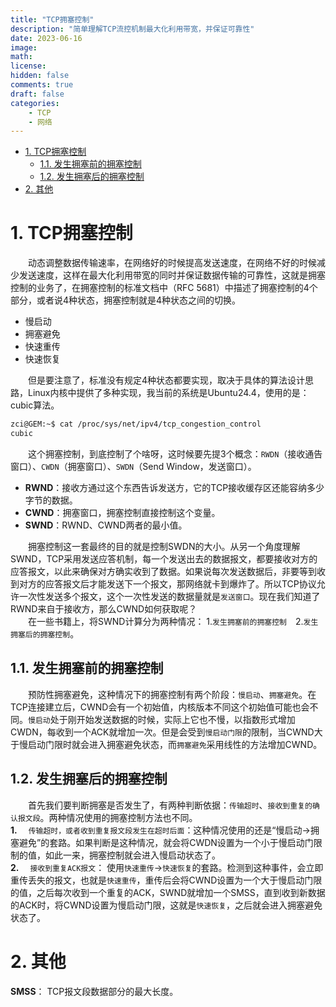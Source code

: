 ```yaml
---
title: "TCP拥塞控制"
description: "简单理解TCP流控机制最大化利用带宽，并保证可靠性"
date: 2023-06-16
image: 
math: 
license: 
hidden: false
comments: true
draft: false
categories:
    - TCP
    - 网络
---
```



- [1. TCP拥塞控制](#1-tcp拥塞控制)
  - [1.1. 发生拥塞前的拥塞控制](#11-发生拥塞前的拥塞控制)
  - [1.2. 发生拥塞后的拥塞控制](#12-发生拥塞后的拥塞控制)
- [2. 其他](#2-其他)


# 1. TCP拥塞控制
&emsp;&emsp;动态调整数据传输速率，在网络好的时候提高发送速度，在网络不好的时候减少发送速度，这样在最大化利用带宽的同时并保证数据传输的可靠性，这就是拥塞控制的业务了，在拥塞控制的标准文档中（RFC 5681）中描述了拥塞控制的4个部分，或者说4种状态，拥塞控制就是4种状态之间的切换。   
- 慢启动  
- 拥塞避免
- 快速重传
- 快速恢复 

&emsp;&emsp;但是要注意了，标准没有规定4种状态都要实现，取决于具体的算法设计思路，Linux内核中提供了多种实现，我当前的系统是Ubuntu24.4，使用的是：cubic算法。   
```bash
zci@GEM:~$ cat /proc/sys/net/ipv4/tcp_congestion_control 
cubic
```
&emsp;&emsp;这个拥塞控制，到底控制了个啥呀，这时候要先提3个概念：`RWDN`（接收通告窗口）、`CWDN`（拥塞窗口）、`SWDN`（Send Window，发送窗口）。   
- **RWND**：接收方通过这个东西告诉发送方，它的TCP接收缓存区还能容纳多少字节的数据。   
- **CWND**：拥塞窗口，拥塞控制直接控制这个变量。    
- **SWND**：RWND、CWND两者的最小值。   

&emsp;&emsp;拥塞控制这一套最终的目的就是控制SWDN的大小。从另一个角度理解SWND，TCP采用发送应答机制，每一个发送出去的数据报文，都要接收对方的应答报文，以此来确保对方确实收到了数据。如果说每次发送数据后，非要等到收到对方的应答报文后才能发送下一个报文，那网络就卡到爆炸了。所以TCP协议允许一次性发送多个报文，这个一次性发送的数据量就是`发送窗口`。现在我们知道了RWND来自于接收方，那么CWND如何获取呢？     
&emsp;&emsp;在一些书籍上，将SWND计算分为两种情况： 1.`发生拥塞前的拥塞控制`&emsp;2.`发生拥塞后的拥塞控制`。

## 1.1. 发生拥塞前的拥塞控制
&emsp;&emsp;预防性拥塞避免，这种情况下的拥塞控制有两个阶段：`慢启动`、`拥塞避免`。在TCP连接建立后，CWND会有一个初始值，内核版本不同这个初始值可能也会不同。`慢启动`处于刚开始发送数据的时候，实际上它也不慢，以指数形式增加CWDN，每收到一个ACK就增加一次。但是会受到`慢启动门限`的限制，当CWND大于慢启动门限时就会进入拥塞避免状态，而`拥塞避免`采用线性的方法增加CWND。   

## 1.2. 发生拥塞后的拥塞控制
&emsp;&emsp;首先我们要判断拥塞是否发生了，有两种判断依据：`传输超时`、`接收到重复的确认报文段`。两种情况使用的拥塞控制方法也不同。  
**1.** &emsp;`传输超时，或者收到重复报文段发生在超时后面`：这种情况使用的还是“慢启动->拥塞避免”的套路。如果判断是这种情况，就会将CWDN设置为一个小于慢启动门限制的值，如此一来，拥塞控制就会进入慢启动状态了。   
**2.** &emsp;`接收到重复ACK报文`： 使用`快速重传`->`快速恢复`的套路。检测到这种事件，会立即重传丢失的报文，也就是`快速重传`，重传后会将CWND设置为一个大于慢启动门限的值，之后每次收到一个重复的ACK，SWND就增加一个SMSS，直到收到新数据的ACK时，将CWND设置为慢启动门限，这就是`快速恢复`，之后就会进入拥塞避免状态了。

# 2. 其他

 **SMSS**： TCP报文段数据部分的最大长度。


























